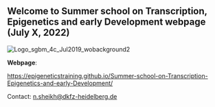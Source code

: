 ## Welcome to Summer school on Transcription, Epigenetics and early Development webpage (July X, 2022)
![Logo_sgbm_4c_Jul2019_wobackground2](https://user-images.githubusercontent.com/86782211/125089194-74a83e80-e0ce-11eb-9ffb-41189cf41fea.png)

**Webpage**:

https://epigeneticstraining.github.io/Summer-school-on-Transcription-Epigenetics-and-early-Development/

Contact: n.sheikh@dkfz-heidelberg.de
